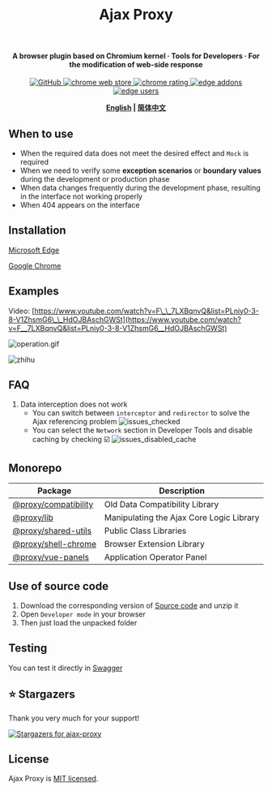 <br>

<h1 align="center">Ajax Proxy</h1>

<br>

<h4 align="center">A browser plugin based on Chromium kernel · Tools for Developers · For the modification of web-side response</h4>

<p align="center">
  <a href="https://github.com/g0ngjie/ajax-proxy/blob/master/LICENSE">
    <img alt="GitHub" src="https://img.shields.io/github/license/g0ngjie/ajax-proxy"/>
  </a>
  <a href="https://chrome.google.com/webstore/detail/ajax-proxy/jbikjaejnjfbloojafllmdiknfndgljo" target="__blank">
    <img src="https://img.shields.io/chrome-web-store/v/jbikjaejnjfbloojafllmdiknfndgljo.svg?logo=Google%20Chrome&logoColor=white&color=red&style=flat-square" alt="chrome web store">
  </a>
  <a href="https://chrome.google.com/webstore/detail/ajax-proxy/jbikjaejnjfbloojafllmdiknfndgljo" target="__blank">
    <img src="https://img.shields.io/chrome-web-store/stars/jbikjaejnjfbloojafllmdiknfndgljo.svg?logo=Google%20Chrome&logoColor=white&color=red&style=flat-square" alt="chrome rating">
  </a>
  <!-- Temporary badges for edge -->
  <a href="https://microsoftedge.microsoft.com/addons/detail/ajax-proxy/iladajdkobpmadjfpeginhngnneaoefi" target="__blank">
    <img src="https://img.shields.io/badge/dynamic/json?label=edge%20add-on&style=flat-square&prefix=v&query=%24.version&url=https%3A%2F%2Fmicrosoftedge.microsoft.com%2Faddons%2Fgetproductdetailsbycrxid%2Filadajdkobpmadjfpeginhngnneaoefi" alt="edge addons">
  </a>
  <a href="https://microsoftedge.microsoft.com/addons/detail/ajax-proxy/iladajdkobpmadjfpeginhngnneaoefi" target="__blank">
    <img src="https://img.shields.io/badge/dynamic/json?label=users&style=flat-square&query=%24.activeInstallCount&url=https%3A%2F%2Fmicrosoftedge.microsoft.com%2Faddons%2Fgetproductdetailsbycrxid%2Filadajdkobpmadjfpeginhngnneaoefi" alt="edge users">
  </a>
</p>

<div align="center">
<strong>

[English](README.md) | [简体中文](README.zh.md)

</strong>
</div>

## When to use

- When the required data does not meet the desired effect and `Mock` is required
- When we need to verify some **exception scenarios** or **boundary values** during the development or production phase
- When data changes frequently during the development phase, resulting in the interface not working properly
- When 404 appears on the interface

## Installation

[Microsoft Edge](https://microsoftedge.microsoft.com/addons/detail/ajax-proxy/iladajdkobpmadjfpeginhngnneaoefi)

[Google Chrome](https://chrome.google.com/webstore/detail/ajax-proxy/jbikjaejnjfbloojafllmdiknfndgljo)

## Examples

Video: [https://www.youtube.com/watch?v=F\_\_7LXBqnvQ&list=PLniy0-3-8-V1ZhsmG6\_\_HdOJBAschGWSt](https://www.youtube.com/watch?v=F__7LXBqnvQ&list=PLniy0-3-8-V1ZhsmG6__HdOJBAschGWSt)

<!-- ![interceptor](https://github.com/g0ngjie/ajax-proxy/wiki/images/interceptor-1.png) -->

![operation.gif](media/operation.gif)

![zhihu](https://github.com/g0ngjie/ajax-proxy/wiki/images/zhihu-ajaxproxy.png)

## FAQ

1. Data interception does not work
   - You can switch between `interceptor` and `redirector` to solve the Ajax referencing problem
     ![issues_checked](https://github.com/g0ngjie/ajax-proxy/wiki/images/issues_checked.png)
   - You can select the `Network` section in Developer Tools and disable caching by checking ☑️
     ![issues_disabled_cache](https://github.com/g0ngjie/ajax-proxy/wiki/images/issues_disabled_cache.png)

## Monorepo

| Package                                           | Description                              |
| ------------------------------------------------- | ---------------------------------------- |
| [@proxy/compatibility](./packages/compatibility/) | Old Data Compatibility Library           |
| [@proxy/lib](./packages/proxy-lib/)               | Manipulating the Ajax Core Logic Library |
| [@proxy/shared-utils](./packages/shared-utils/)   | Public Class Libraries                   |
| [@proxy/shell-chrome](./packages/shell-chrome/)   | Browser Extension Library                |
| [@proxy/vue-panels](./packages/vue-panels/)       | Application Operator Panel               |

## Use of source code

1. Download the corresponding version of [Source code](https://github.com/g0ngjie/ajax-proxy/releases) and unzip it
2. Open `Developer mode` in your browser
3. Then just load the unpacked folder

## Testing

You can test it directly in [Swagger](https://petstore.swagger.io/)

## ⭐ Stargazers

Thank you very much for your support!

[![Stargazers for ajax-proxy](https://reporoster.com/stars/g0ngjie/ajax-proxy)](https://github.com/g0ngjie/ajax-proxy/stargazers)

## License

Ajax Proxy is [MIT licensed](LICENSE).
